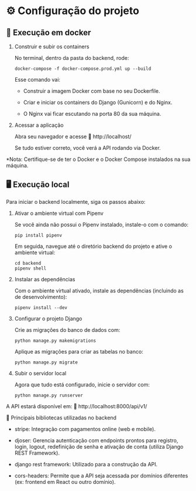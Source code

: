 # ⚙️ Configuração do projeto #
## 🐳 Execução em docker
1. Construir e subir os containers

    No terminal, dentro da pasta do backend, rode:
    ```
    docker-compose -f docker-compose.prod.yml up --build
    ```
    Esse comando vai:

    - Construir a imagem Docker com base no seu Dockerfile.

    - Criar e iniciar os containers do Django (Gunicorn) e do Nginx.

    - O Nginx vai ficar escutando na porta 80 da sua máquina.

2. Acessar a aplicação

    Abra seu navegador e acesse 🔗 http://localhost/

    Se tudo estiver correto, você verá a API rodando via Docker.

*Nota: Certifique-se de ter o Docker e o Docker Compose instalados na sua máquina.

## 🖥️ Execução local
Para iniciar o backend localmente, siga os passos abaixo:

1. Ativar o ambiente virtual com Pipenv

    Se você ainda não possui o Pipenv instalado, instale-o com o comando:
    ```
    pip install pipenv
    ```
    Em seguida, navegue até o diretório backend do projeto e ative o ambiente virtual:
    ```
    cd backend
    pipenv shell
    ```
2. Instalar as dependências

    Com o ambiente virtual ativado, instale as dependências (incluindo as de desenvolvimento):
    ```
    pipenv install --dev
    ```
3. Configurar o projeto Django

    Crie as migrações do banco de dados com:
    ```
    python manage.py makemigrations
    ```
    Aplique as migrações para criar as tabelas no banco:
    ```
    python manage.py migrate
    ```
4. Subir o servidor local

    Agora que tudo está configurado, inicie o servidor com:
    ```
    python manage.py runserver
    ```

A API estará disponível em:
🔗 http://localhost:8000/api/v1/

🧩 Principais bibliotecas utilizadas no backend
- stripe: Integração com pagamentos online (web e mobile).

- djoser: Gerencia autenticação com endpoints prontos para registro, login, logout, redefinição de senha e ativação de conta (utiliza Django REST Framework).

- django rest framework: Utilizado para a construção da API.

- cors-headers: Permite que a API seja acessada por domínios diferentes (ex: frontend em React ou outro domínio).
